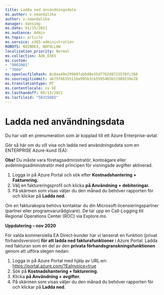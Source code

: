 ```yaml
---
title: Ladda ned användningsdata
ms.author: v-smandalika
author: v-smandalika
manager: dansimp
ms.date: 01/15/2021
ms.audience: Admin
ms.topic: article
ms.service: o365-administration
ROBOTS: NOINDEX, NOFOLLOW
localization_priority: Normal
ms.collection: Adm_O365
ms.custom:
- "9003801"
- "7604"
ms.openlocfilehash: 8c8aa49e299697abbd0e35d7762d8723570fc366
ms.sourcegitcommit: ab75f66355116e995b3cb5505465b31989339e28
ms.translationtype: MT
ms.contentlocale: sv-SE
ms.lasthandoff: 08/13/2021
ms.locfileid: "58315602"
---
```

# <a name="download-usage-data"></a>Ladda ned användningsdata

Du har valt en prenumeration som är kopplad till ett Azure Enterprise-avtal.

Gör så här om du vill visa och ladda ned användningsdata som en ENTERPRISE Azure-kund (EA):

**Obs!** Du måste vara företagsadministratör, kontoägare eller avdelningsadministratör med principen för visningsde avgifter aktiverad. 

1. Logga in på Azure Portal och sök efter **Kostnadshantering + Fakturering.**
2. Välj en faktureringsprofil och klicka **på Användning + debiteringar.**
3. På skärmen som visas väljer du den månad du behöver rapporten för och klickar på **Ladda ned**.

Om en fakturakopia behövs kontaktar du din Microsoft-licensieringspartner (partner eller programvarurådgivare). De tar upp en Call-Logging till Regional Operations Center (ROC) via Explore.ms.

**Uppdatering – nov 2020**

För valda kommersiella EA Direct-kunder har vi lanserat en funktion (privat förhandsversion) **för att ladda ned fakturafunktioner** i Azure Portal. Ladda ned fakturan som en del av den **privata förhandsgranskningsfunktionen** genom att utföra stegen nedan:

1. Logga in på Azure Portal med hjälp av URL:en: https://portal.azure.com/?EaInvoice=true 
2. Sök på **Kostnadshantering + fakturering**. 
3. Klicka **på Användning + avgifter.** 
4. På skärmen som visas väljer du den månad du behöver rapporten för och klickar på **Ladda ned**.